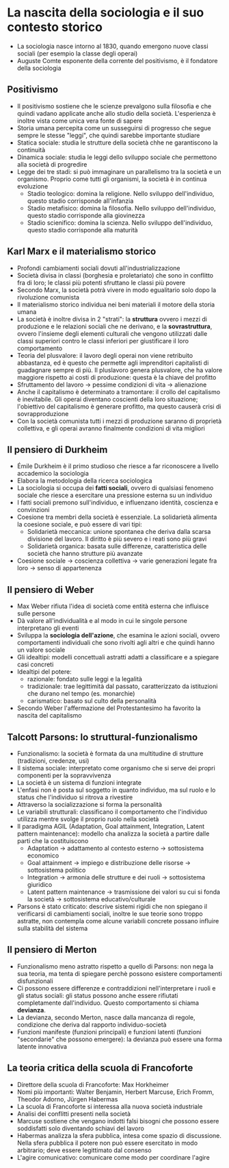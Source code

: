 # La nascita della sociologia e il suo contesto storico

- La sociologia nasce intorno al 1830, quando emergono nuove classi sociali (per esempio la classe degli operai)
- Auguste Comte esponente della corrente del positivismo, è il fondatore della sociologia

## Positivismo

- Il positivismo sostiene che le scienze prevalgono sulla filosofia e che quindi vadano applicate anche allo studio della società. L'esperienza è inoltre vista come unica vera fonte di sapere
- Storia umana percepita come un susseguirsi di progresso che segue sempre le stesse "leggi", che quindi sarebbe importante studiare
- Statica sociale: studia le strutture della società chhe ne garantiscono la continuità
- Dinamica sociale: studia le leggi dello sviluppo sociale che permettono alla società di progredire
- Legge dei tre stadi: si può immaginare un parallelismo tra la società e un organismo. Proprio come tutti gli organismi, la società è in continua evoluzione
	- Stadio teologico: domina la religione. Nello sviluppo dell'individuo, questo stadio corrisponde all'infanzia
	- Stadio metafisico: domina la filosofia. Nello sviluppo dell'individuo, questo stadio corrisponde alla giovinezza
	- Stadio scienifico: domina la scienza. Nello sviluppo dell'individuo, questo stadio corrisponde alla maturità

## Karl Marx e il materialismo storico

- Profondi cambiamenti sociali dovuti all'industrializzazione
- Società divisa in classi (borghesia e proletariato) che sono in conflitto fra di loro; le classi più potenti sfruttano le classi più povere
- Secondo Marx, la società potrà vivere in modo egualitario solo dopo la rivoluzione comunista
- Il materialismo storico individua nei beni materiali il motore della storia umana
- La società è inoltre divisa in 2 "strati": la **struttura** ovvero i mezzi di produzione e le relazioni sociali che ne derivano, e la **sovrastruttura**, ovvero l'insieme degli elementi culturali che vengono utilizzati dalle classi superiori contro le classi inferiori per giustificare il loro comportamento
- Teoria del plusvalore: il lavoro degli operai non viene retribuito abbastanza, ed è questo che permette agli imprenditori capitalisti di guadagnare sempre di più. Il pluslavoro genera plusvalore, che ha valore maggiore rispetto ai costi di produzione: questa è la chiave del profitto
- Sfruttamento del lavoro → pessime condizioni di vita → alienazione
- Anche il capitalismo è determinato a tramontare: il crollo del capitalismo è inevitabile. Gli operai diventano coscienti della loro situazione; l'obiettivo del capitalismo è generare profitto, ma questo causerà crisi di sovrapproduzione
- Con la società comunista tutti i mezzi di produzione saranno di proprietà collettiva, e gli operai avranno finalmente condizioni di vita migliori

## Il pensiero di Durkheim

- Émile Durkheim è il primo studioso che riesce a far riconoscere a livello accademico la sociologia
- Elabora la metodologia della ricerca sociologica
- La sociologia si occupa dei **fatti sociali**, ovvero di qualsiasi fenomeno sociale che riesce a esercitare una pressione esterna su un individuo
- I fatti sociali premono sull'individuo, e influenzano identità, coscienza e convinzioni
- Coesione tra membri della società è essenziale. La solidarietà alimenta la coesione sociale, e può essere di vari tipi:
	- Solidarietà meccanica: unione spontanea che deriva dalla scarsa divisione del lavoro. Il diritto è più severo e i reati sono più gravi
	- Solidarietà organica: basata sulle differenze, caratteristica delle società che hanno strutture più avanzate
- Coesione sociale → coscienza collettiva → varie generazioni legate fra loro → senso di appartenenza

## Il pensiero di Weber

- Max Weber rifiuta l'idea di società come entità esterna che influisce sulle persone
- Dà valore all'individualità e al modo in cui le singole persone interpretano gli eventi
- Sviluppa la **sociologia dell'azione**, che esamina le azioni sociali, ovvero comportamenti individuali che sono rivolti agli altri e che quindi hanno un valore sociale
- Gli idealtipi: modelli concettuali astratti adatti a classificare e a spiegare casi concreti
- Idealtipi del potere:
	- razionale: fondato sulle leggi e la legalità
	- tradizionale: trae legittimità dal passato, caratterizzato da istituzioni che durano nel tempo (es. monarchie)
	- carismatico: basato sul culto della personalità
- Secondo Weber l'affermazione del Protestantesimo ha favorito la nascita del capitalismo

## Talcott Parsons: lo struttural-funzionalismo

- Funzionalismo: la società è formata da una multitudine di strutture (tradizioni, credenze, usi)
- Il sistema sociale: interpretato come organismo che si serve dei propri componenti per la sopravvivenza
- La società è un sistema di funzioni integrate
- L'enfasi non è posta sul soggetto in quanto individuo, ma sul ruolo e lo status che l'individuo si ritrova a rivestire
- Attraverso la socializzazione si forma la personalità
- Le variabili strutturali: classificano il comportamento che l'individuo utilizza mentre svolge il proprio ruolo nella società
- Il paradigma AGIL (Adaptation, Goal attainment, Integration, Latent pattern maintenance): modello cha analizza la società a partire dalle parti che la costituiscono
	- Adaptation → adattamento al contesto esterno → sottosistema economico
	- Goal attainment → impiego e distribuzione delle risorse → sottosistema politico
	- Integration → armonia delle strutture e dei ruoli → sottosistema giuridico
	- Latent pattern maintenance → trasmissione dei valori su cui si fonda la società → sottosistema educativo/culturale
- Parsons è stato criticato: descrive sistemi rigidi che non spiegano il verificarsi di cambiamenti sociali, inoltre le sue teorie sono troppo astratte, non contempla come alcune variabili concrete possano influire sulla stabilità del sistema

## Il pensiero di Merton

- Funzionalismo meno astratto rispetto a quello di Parsons: non nega la sua teoria, ma tenta di spiegare perchè possono esistere comportamenti disfunzionali
- Ci possono essere differenze e contraddizioni nell'interpretare i ruoli e gli status sociali: gli status possono anche essere rifiutati completamente dall'individuo. Questo comportamento si chiama **devianza**.
- La devianza, secondo Merton, nasce dalla mancanza di regole, condizione che deriva dal rapporto individuo-società
- Funzioni manifeste (funzioni principali) e funzioni latenti (funzioni "secondarie" che possono emergere): la devianza può essere una forma latente innovativa

## La teoria critica della scuola di Francoforte

- Direttore della scuola di Francoforte: Max Horkheimer
- Nomi più importanti: Walter Benjamin, Herbert Marcuse, Erich Fromm, Theodor Adorno, Jürgen Habermas
- La scuola di Francoforte si interessa alla nuova società industriale
- Analisi dei conflitti presenti nella società
- Marcuse sostiene che vengano indotti falsi bisogni che possono essere soddisfatti solo diventando schiavi del lavoro
- Habermas analizza la sfera pubblica, intesa come spazio di discussione. Nella sfera pubblica il potere non può essere esercitato in modo arbitrario; deve essere legittimato dal consenso
- L'agire comunicativo: comunicare come modo per coordinare l'agire